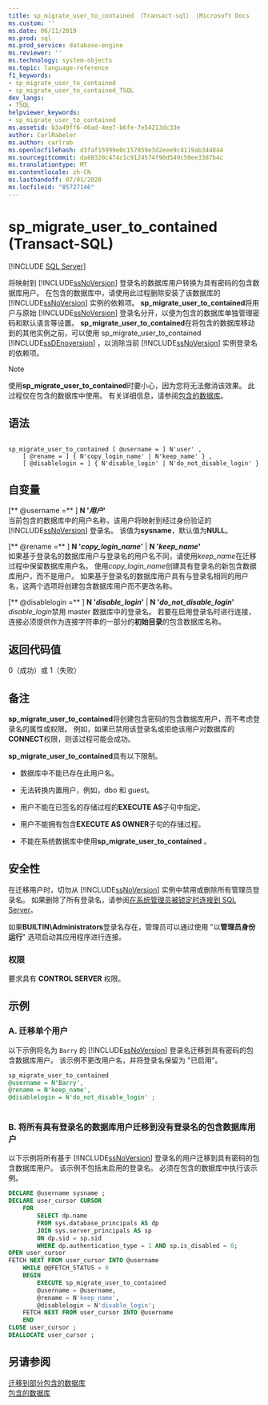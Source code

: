 ```yaml
---
title: sp_migrate_user_to_contained （Transact-sql） |Microsoft Docs
ms.custom: ''
ms.date: 06/11/2019
ms.prod: sql
ms.prod_service: database-engine
ms.reviewer: ''
ms.technology: system-objects
ms.topic: language-reference
f1_keywords:
- sp_migrate_user_to_contained
- sp_migrate_user_to_contained_TSQL
dev_langs:
- TSQL
helpviewer_keywords:
- sp_migrate_user_to_contained
ms.assetid: b3a49ff6-46ad-4ee7-b6fe-7e54213dc33e
author: CarlRabeler
ms.author: carlrab
ms.openlocfilehash: d3faf15999e0c157859e3d2eee9c4119ab344844
ms.sourcegitcommit: da88320c474c1c9124574f90d549c50ee3387b4c
ms.translationtype: MT
ms.contentlocale: zh-CN
ms.lasthandoff: 07/01/2020
ms.locfileid: "85727146"
---
```

# <a name="sp_migrate_user_to_contained-transact-sql"></a>sp_migrate_user_to_contained (Transact-SQL)
[!INCLUDE [SQL Server](../../includes/applies-to-version/sqlserver.md)]

  将映射到 [!INCLUDE[ssNoVersion](../../includes/ssnoversion-md.md)] 登录名的数据库用户转换为具有密码的包含数据库用户。 在包含的数据库中，请使用此过程删除安装了该数据库的 [!INCLUDE[ssNoVersion](../../includes/ssnoversion-md.md)] 实例的依赖项。 **sp_migrate_user_to_contained**将用户与原始 [!INCLUDE[ssNoVersion](../../includes/ssnoversion-md.md)] 登录名分开，以便为包含的数据库单独管理密码和默认语言等设置。 **sp_migrate_user_to_contained**在将包含的数据库移动到的其他实例之前，可以使用 sp_migrate_user_to_contained [!INCLUDE[ssDEnoversion](../../includes/ssdenoversion-md.md)] ，以消除当前 [!INCLUDE[ssNoVersion](../../includes/ssnoversion-md.md)] 实例登录名的依赖项。  
  
> [!NOTE]
> 使用**sp_migrate_user_to_contained**时要小心，因为您将无法撤消该效果。 此过程仅在包含的数据库中使用。 有关详细信息，请参阅[包含的数据库](../../relational-databases/databases/contained-databases.md)。  
  
## <a name="syntax"></a>语法  
  
```  
  
sp_migrate_user_to_contained [ @username = ] N'user' ,   
    [ @rename = ] { N'copy_login_name' | N'keep_name' } ,   
    [ @disablelogin = ] { N'disable_login' | N'do_not_disable_login' }   
```  
  
## <a name="arguments"></a>自变量  
 [** @username =** ] **N '***用户***'**  
 当前包含的数据库中的用户名称，该用户将映射到经过身份验证的 [!INCLUDE[ssNoVersion](../../includes/ssnoversion-md.md)] 登录名。 该值为**sysname**，默认值为**NULL**。  
  
 [** @rename =** ] **N '***copy_login_name***'**  | **N '***keep_name***'**  
 如果基于登录名的数据库用户与登录名的用户名不同，请使用*keep_name*在迁移过程中保留数据库用户名。 使用*copy_login_name*创建具有登录名的新包含数据库用户，而不是用户。 如果基于登录名的数据库用户具有与登录名相同的用户名，这两个选项将创建包含数据库用户而不更改名称。  
  
 [** @disablelogin =** ] **N '***disable_login***'**  | **N '***do_not_disable_login***'**  
 *disable_login*禁用 master 数据库中的登录名。 若要在启用登录名时进行连接，连接必须提供作为连接字符串的一部分的**初始目录**的包含数据库名称。  
  
## <a name="return-code-values"></a>返回代码值  
 0（成功）或 1（失败）  
  
## <a name="remarks"></a>备注  
 **sp_migrate_user_to_contained**将创建包含密码的包含数据库用户，而不考虑登录名的属性或权限。 例如，如果已禁用该登录名或拒绝该用户对数据库的**CONNECT**权限，则该过程可能会成功。  
  
 **sp_migrate_user_to_contained**具有以下限制。  
  
-   数据库中不能已存在此用户名。  
  
-   无法转换内置用户，例如，dbo 和 guest。  
  
-   用户不能在已签名的存储过程的**EXECUTE AS**子句中指定。  
  
-   用户不能拥有包含**EXECUTE AS OWNER**子句的存储过程。  
  
-   不能在系统数据库中使用**sp_migrate_user_to_contained** 。  
  
## <a name="security"></a>安全性  
 在迁移用户时，切勿从 [!INCLUDE[ssNoVersion](../../includes/ssnoversion-md.md)] 实例中禁用或删除所有管理员登录名。 如果删除了所有登录名，请参阅[在系统管理员被锁定时连接到 SQL Server](../../database-engine/configure-windows/connect-to-sql-server-when-system-administrators-are-locked-out.md)。  
  
 如果**BUILTIN\Administrators**登录名存在，管理员可以通过使用 "以**管理员身份运行**" 选项启动其应用程序进行连接。  
  
### <a name="permissions"></a>权限  
 要求具有 **CONTROL SERVER** 权限。  
  
## <a name="examples"></a>示例  
  
### <a name="a-migrating-a-single-user"></a>A. 迁移单个用户  
 以下示例将名为 `Barry` 的 [!INCLUDE[ssNoVersion](../../includes/ssnoversion-md.md)] 登录名迁移到具有密码的包含数据库用户。 该示例不更改用户名，并将登录名保留为 "已启用"。  
  
```sql  
sp_migrate_user_to_contained   
@username = N'Barry',  
@rename = N'keep_name',  
@disablelogin = N'do_not_disable_login' ;  
  
```  
  
### <a name="b-migrating-all-database-users-with-logins-to-contained-database-users-without-logins"></a>B. 将所有具有登录名的数据库用户迁移到没有登录名的包含数据库用户  
 以下示例将所有基于 [!INCLUDE[ssNoVersion](../../includes/ssnoversion-md.md)] 登录名的用户迁移到具有密码的包含数据库用户。 该示例不包括未启用的登录名。 必须在包含的数据库中执行该示例。  
  
```sql  
DECLARE @username sysname ;  
DECLARE user_cursor CURSOR  
    FOR   
        SELECT dp.name   
        FROM sys.database_principals AS dp  
        JOIN sys.server_principals AS sp   
        ON dp.sid = sp.sid  
        WHERE dp.authentication_type = 1 AND sp.is_disabled = 0;  
OPEN user_cursor  
FETCH NEXT FROM user_cursor INTO @username  
    WHILE @@FETCH_STATUS = 0  
    BEGIN  
        EXECUTE sp_migrate_user_to_contained   
        @username = @username,  
        @rename = N'keep_name',  
        @disablelogin = N'disable_login';  
    FETCH NEXT FROM user_cursor INTO @username  
    END  
CLOSE user_cursor ;  
DEALLOCATE user_cursor ;  
```  
  
## <a name="see-also"></a>另请参阅  
 [迁移到部分包含的数据库](../../relational-databases/databases/migrate-to-a-partially-contained-database.md)   
 [包含的数据库](../../relational-databases/databases/contained-databases.md)  
  
  
